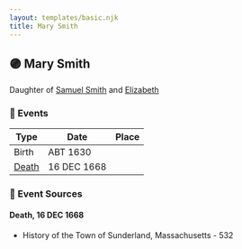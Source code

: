 ```yaml
---
layout: templates/basic.njk
title: Mary Smith
---
```

## 🟣 Mary Smith

Daughter of [Samuel Smith](/people/8/86804391) and [Elizabeth ](/people/7/71389724)

### 📆 Events

Type | Date | Place
------ | ------ | ------
Birth | ABT 1630 |
[Death](#event-event-3) | 16 DEC 1668 |

### 📰 Event Sources

#### <a id="event-event-3"></a> Death, 16 DEC 1668
* History of the Town of Sunderland, Massachusetts  - 532
